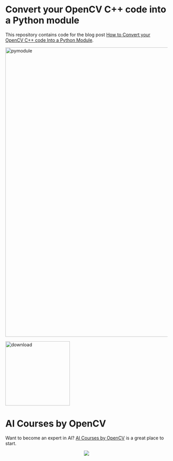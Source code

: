 # Convert your OpenCV C++ code into a Python module

This repository contains code for the blog post [How to Convert your OpenCV C++ code Into a Python Module](https://learnopencv.com/how-to-convert-your-opencv-c-code-into-a-python-module/).

<img src="https://learnopencv.com/wp-content/uploads/2018/05/python-module-from-opencv-cpp-example.jpg" alt="pymodule" width="900">

[<img src="https://learnopencv.com/wp-content/uploads/2022/07/download-button-e1657285155454.png" alt="download" width="200">](https://www.dropbox.com/scl/fo/pme06g4u8jetjc61aunti/h?dl=1&rlkey=l47ajkaulf5x57dhi85hwttpg)

# AI Courses by OpenCV

Want to become an expert in AI? [AI Courses by OpenCV](https://opencv.org/courses/) is a great place to start. 

<a href="https://opencv.org/courses/">
<p align="center"> 
<img src="https://learnopencv.com/wp-content/uploads/2023/01/AI-Courses-By-OpenCV-Github.png">
</p>
</a>
